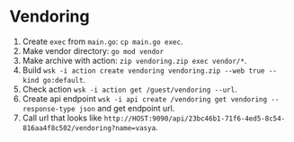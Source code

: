 # Vendoring

1. Create `exec` from `main.go`: `cp main.go exec`.
2. Make vendor directory: `go mod vendor`
2. Make archive with action: `zip vendoring.zip exec vendor/*`.
3. Build `wsk -i action create vendoring vendoring.zip --web true --kind go:default`.
4. Check action `wsk -i action get /guest/vendoring --url`.
5. Create api endpoint `wsk -i api create /vendoring get vendoring --response-type json` and get endpoint url.
6. Call url that looks like `http://HOST:9090/api/23bc46b1-71f6-4ed5-8c54-816aa4f8c502/vendoring?name=vasya`.
